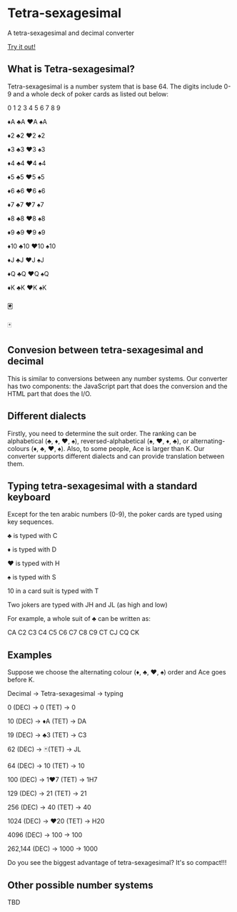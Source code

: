 # Tetra-sexagesimal
A tetra-sexagesimal and decimal converter

[Try it out!](sophieball.github.io/tetra-sexagesimal)

## What is Tetra-sexagesimal?

Tetra-sexagesimal is a number system that is base 64. 
The digits include 0-9 and a whole deck of poker cards as listed out below:

0 1 2 3 4 5 6 7 8 9

♦️A ♣️A ♥️A ♠️A

♦️2 ♣️2 ♥️2 ♠️2 

♦️3 ♣️3 ♥️3 ♠️3 

♦️4 ♣️4 ♥️4 ♠️4 

♦️5 ♣️5 ♥️5 ♠️5 

♦️6 ♣️6 ♥️6 ♠️6 

♦️7 ♣️7 ♥️7 ♠️7 

♦️8 ♣️8 ♥️8 ♠️8 

♦️9 ♣️9 ♥️9 ♠️9 

♦️10 ♣️10 ♥️10 ♠️10 

♦️J ♣️J ♥️J ♠️J 

♦️Q ♣️Q ♥️Q ♠️Q 

♦️K ♣️K ♥️K ♠️K

### 🃏
🃏

## Convesion between tetra-sexagesimal and decimal

This is similar to conversions between any number systems.
Our converter has two components: the JavaScript part that does the conversion and the HTML part that does the I/O.

## Different dialects

Firstly, you need to determine the suit order.
The ranking can be alphabetical (♣️, ♦️, ♥️, ♠️), reversed-alphabetical (♠️, ♥️, ♦️, ♣️), or alternating-colours (♦️, ♣️, ♥️, ♠️).
Also, to some people, Ace is larger than K.
Our converter supports different dialects and can provide translation between them. 

## Typing tetra-sexagesimal with a standard keyboard

Except for the ten arabic numbers (0-9), the poker cards are typed using key sequences. 

♣️ is typed with C

♦️ is typed with D

♥️ is typed with H

♠️ is typed with S

10 in a card suit is typed with T

Two jokers are typed with JH and JL (as high and low)

For example, a whole suit of ♣️ can be written as:

CA C2 C3 C4 C5 C6 C7 C8 C9 CT CJ CQ CK

## Examples

Suppose we choose the alternating colour (♦️, ♣️, ♥️, ♠️) order and Ace goes before K.

Decimal -> Tetra-sexagesimal -> typing

0 (DEC) -> 0 (TET) -> 0

10 (DEC) -> ♦️A (TET) -> DA

19 (DEC) -> ♣️3 (TET) -> C3

62 (DEC) -> 🃏(TET) -> JL

64 (DEC) -> 10 (TET) -> 10

100 (DEC) -> 1♥️7 (TET) -> 1H7

129 (DEC) -> 21 (TET) -> 21

256 (DEC) -> 40 (TET) -> 40

1024 (DEC) -> ♥️20 (TET) -> H20

4096 (DEC) -> 100 -> 100

262,144 (DEC) -> 1000 -> 1000

Do you see the biggest advantage of tetra-sexagesimal? It's so compact!!!

## Other possible number systems

TBD
